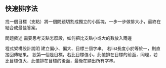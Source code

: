 ## 快速排序法
找一個目標（支點）將一個問題切割成獨立的小區塊，一步一步做排大小，最終在結合成最佳答案。

問題敘述
需要思考支點怎麼設，如何把比支點小或大的數放入兩邊

程式架構設計說明
建立偏小、偏大、目標三個字串。 若list長度小於等於一，則直接回傳結果。 設第一個是目標，若比目標值小，此值排在目標的前面，同理，若比目標值大，此值排在目標的後面，最後在顯出所有字串。

